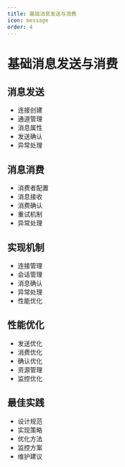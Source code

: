 ```yaml
---
title: 基础消息发送与消费
icon: message
order: 4
---
```


# 基础消息发送与消费

## 消息发送
- 连接创建
- 通道管理
- 消息属性
- 发送确认
- 异常处理

## 消息消费
- 消费者配置
- 消息接收
- 消费确认
- 重试机制
- 异常处理

## 实现机制
- 连接管理
- 会话管理
- 消息确认
- 异常处理
- 性能优化

## 性能优化
- 发送优化
- 消费优化
- 确认优化
- 资源管理
- 监控优化

## 最佳实践
- 设计规范
- 实现策略
- 优化方法
- 监控方案
- 维护建议
